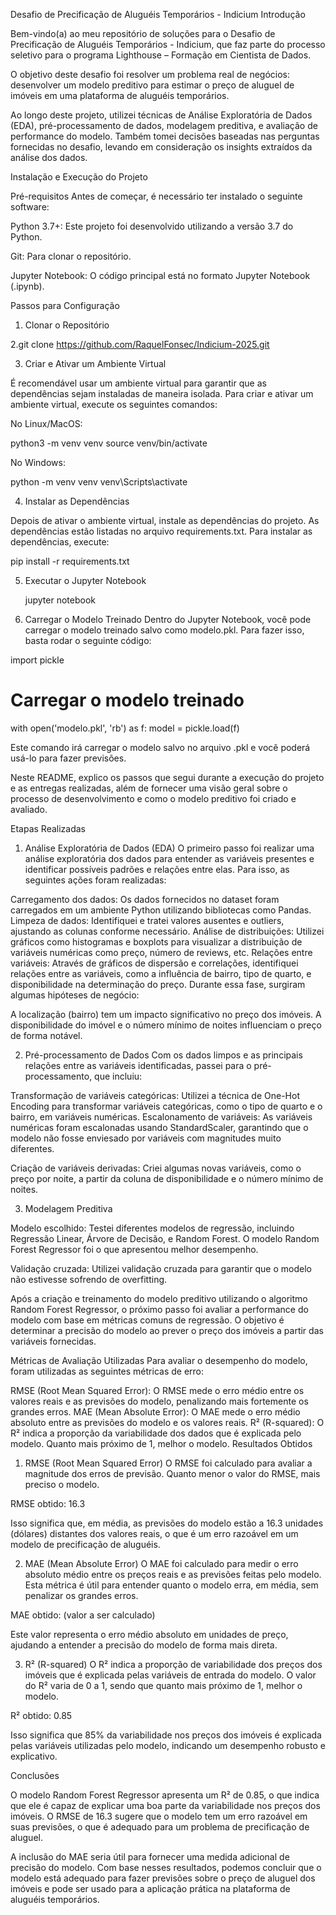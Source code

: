 Desafio de Precificação de Aluguéis Temporários - Indicium
Introdução

Bem-vindo(a) ao meu repositório de soluções para o Desafio de Precificação de Aluguéis Temporários - Indicium, que faz parte do processo seletivo para o programa Lighthouse – Formação em Cientista de Dados.

O objetivo deste desafio foi  resolver um problema real de negócios: desenvolver um modelo preditivo para estimar o preço de aluguel de imóveis em uma plataforma de aluguéis temporários.

Ao longo deste projeto, utilizei técnicas de Análise Exploratória de Dados (EDA), pré-processamento de dados, modelagem preditiva, e avaliação de performance do modelo. Também tomei decisões baseadas nas perguntas fornecidas no desafio, levando em consideração os insights extraídos da análise dos dados.


Instalação e Execução do Projeto

Pré-requisitos
Antes de começar, é necessário ter instalado o seguinte software:

Python 3.7+: Este projeto foi desenvolvido utilizando a versão 3.7  do Python.


Git: Para clonar o repositório.

Jupyter Notebook: O código principal está no formato Jupyter Notebook (.ipynb).

Passos para Configuração

1. Clonar o Repositório
   
2.git clone https://github.com/RaquelFonsec/Indicium-2025.git


3. Criar e Ativar um Ambiente Virtual

É recomendável usar um ambiente virtual para garantir que as dependências sejam instaladas de maneira isolada. Para criar e ativar um ambiente virtual, execute os seguintes comandos:

No Linux/MacOS:

python3 -m venv venv
source venv/bin/activate

No Windows:

python -m venv venv
venv\Scripts\activate


4. Instalar as Dependências
   
Depois de ativar o ambiente virtual, instale as dependências do projeto. As dependências estão listadas no arquivo requirements.txt. Para instalar as dependências, execute:

pip install -r requirements.txt

5. Executar o Jupyter Notebook

   jupyter notebook

6. Carregar o Modelo Treinado
Dentro do Jupyter Notebook, você pode carregar o modelo treinado salvo como modelo.pkl. Para fazer isso, basta rodar o seguinte código:

import pickle

# Carregar o modelo treinado
with open('modelo.pkl', 'rb') as f:
    model = pickle.load(f)

Este comando irá carregar o modelo salvo no arquivo .pkl e você poderá usá-lo para fazer previsões.



Neste README, explico os passos que segui durante a execução do projeto e as entregas realizadas, além de fornecer uma visão geral sobre o processo de desenvolvimento e como o modelo preditivo foi criado e avaliado.



Etapas Realizadas
1. Análise Exploratória de Dados (EDA)
O primeiro passo foi realizar uma análise exploratória dos dados para entender as variáveis presentes e identificar possíveis padrões e relações entre elas. Para isso, as seguintes ações foram realizadas:

Carregamento dos dados: Os dados fornecidos no dataset foram carregados em um ambiente Python utilizando bibliotecas como Pandas.
Limpeza de dados: Identifiquei e tratei valores ausentes e outliers, ajustando as colunas conforme necessário.
Análise de distribuições: Utilizei gráficos como histogramas e boxplots para visualizar a distribuição de variáveis numéricas como preço, número de reviews, etc.
Relações entre variáveis: Através de gráficos de dispersão e correlações, identifiquei relações entre as variáveis, como a influência de bairro, tipo de quarto, e disponibilidade na determinação do preço.
Durante essa fase, surgiram algumas hipóteses de negócio:

A localização (bairro) tem um impacto significativo no preço dos imóveis.
A disponibilidade do imóvel e o número mínimo de noites influenciam o preço de forma notável.

2. Pré-processamento de Dados
Com os dados limpos e as principais relações entre as variáveis identificadas, passei para o pré-processamento, que incluiu:

Transformação de variáveis categóricas: Utilizei a técnica de One-Hot Encoding para transformar variáveis categóricas, como o tipo de quarto e o bairro, em variáveis numéricas.
Escalonamento de variáveis: As variáveis numéricas foram escalonadas usando StandardScaler, garantindo que o modelo não fosse enviesado por variáveis com magnitudes muito diferentes.

Criação de variáveis derivadas: Criei algumas novas variáveis, como o preço por noite, a partir da coluna de disponibilidade e o número mínimo de noites.

3. Modelagem Preditiva
   

Modelo escolhido: Testei diferentes modelos de regressão, incluindo Regressão Linear, Árvore de Decisão, e Random Forest. O modelo Random Forest Regressor foi o que apresentou melhor desempenho.

Validação cruzada: Utilizei validação cruzada para garantir que o modelo não estivesse sofrendo de overfitting.

Após a criação e treinamento do modelo preditivo utilizando o algoritmo Random Forest Regressor, o próximo passo foi avaliar a performance do modelo com base em métricas comuns de regressão. O objetivo é determinar a precisão do modelo ao prever o preço dos imóveis a partir das variáveis fornecidas.

Métricas de Avaliação Utilizadas
Para avaliar o desempenho do modelo, foram utilizadas as seguintes métricas de erro:

RMSE (Root Mean Squared Error): O RMSE mede o erro médio entre os valores reais e as previsões do modelo, penalizando mais fortemente os grandes erros.
MAE (Mean Absolute Error): O MAE mede o erro médio absoluto entre as previsões do modelo e os valores reais.
R² (R-squared): O R² indica a proporção da variabilidade dos dados que é explicada pelo modelo. Quanto mais próximo de 1, melhor o modelo.
Resultados Obtidos
1. RMSE (Root Mean Squared Error)
O RMSE foi calculado para avaliar a magnitude dos erros de previsão. Quanto menor o valor do RMSE, mais preciso o modelo.

RMSE obtido: 16.3

Isso significa que, em média, as previsões do modelo estão a 16.3 unidades (dólares) distantes dos valores reais, o que é um erro razoável em um modelo de precificação de aluguéis.

2. MAE (Mean Absolute Error)
O MAE foi calculado para medir o erro absoluto médio entre os preços reais e as previsões feitas pelo modelo. Esta métrica é útil para entender quanto o modelo erra, em média, sem penalizar os grandes erros.

MAE obtido: (valor a ser calculado)

Este valor representa o erro médio absoluto em unidades de preço, ajudando a entender a precisão do modelo de forma mais direta.

3. R² (R-squared)
O R² indica a proporção de variabilidade dos preços dos imóveis que é explicada pelas variáveis de entrada do modelo. O valor do R² varia de 0 a 1, sendo que quanto mais próximo de 1, melhor o modelo.

R² obtido: 0.85

Isso significa que 85% da variabilidade nos preços dos imóveis é explicada pelas variáveis utilizadas pelo modelo, indicando um desempenho robusto e explicativo.

Conclusões


O modelo Random Forest Regressor apresenta um R² de 0.85, o que indica que ele é capaz de explicar uma boa parte da variabilidade nos preços dos imóveis.
O RMSE de 16.3 sugere que o modelo tem um erro razoável em suas previsões, o que é adequado para um problema de precificação de aluguel.

A inclusão do MAE seria útil para fornecer uma medida adicional de precisão do modelo.
Com base nesses resultados, podemos concluir que o modelo está adequado para fazer previsões sobre o preço de aluguel dos imóveis e pode ser usado para a aplicação prática na plataforma de aluguéis temporários.


